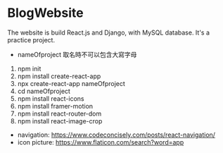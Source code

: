 # BlogWebsite
The website is build React.js and Django, with MySQL database. It's a practice project.

* nameOfproject 取名時不可以包含大寫字母

1. npm init
2. npm install create-react-app
3. npx create-react-app nameOfproject
4. cd nameOfproject
5. npm install react-icons
6. npm install framer-motion
7. npm install react-router-dom
8. npm install react-image-crop

* navigation: https://www.codeconcisely.com/posts/react-navigation/
* icon picture: https://www.flaticon.com/search?word=app
